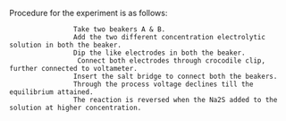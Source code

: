 Procedure for the experiment is as follows:
				
					Take two beakers A & B.
					Add the two different concentration electrolytic solution in both the beaker.
					Dip the like electrodes in both the beaker.
					 Connect both electrodes through crocodile clip, further connected to voltameter.
					Insert the salt bridge to connect both the beakers.
					Through the process voltage declines till the equilibrium attained.
					The reaction is reversed when the Na2S added to the solution at higher concentration.
					
				
